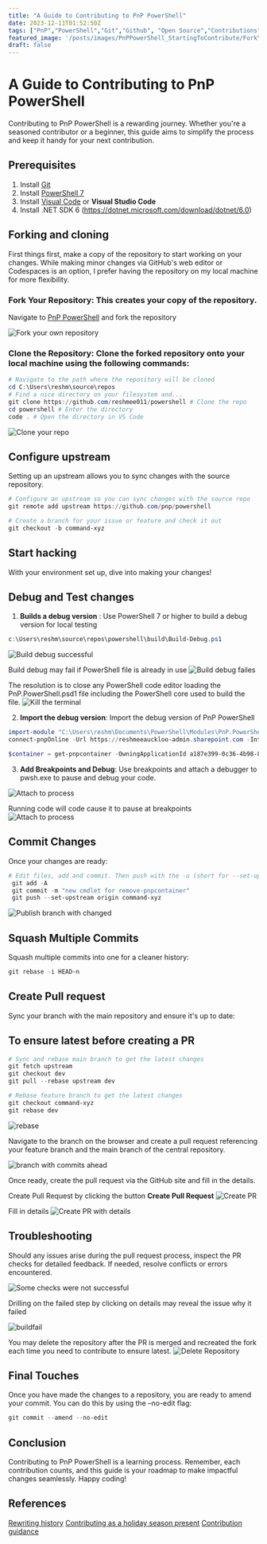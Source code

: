 ```yaml
---
title: "A Guide to Contributing to PnP PowerShell"
date: 2023-12-11T01:52:50Z
tags: ["PnP","PowerShell","Git","Github", "Open Source","Contributions"]
featured_image: '/posts/images/PnPPowerShell_StartingToContribute/ForkYourOwnRepository.png'
draft: false
---
```


# A Guide to Contributing to PnP PowerShell

Contributing to PnP PowerShell is a rewarding journey. Whether you're a seasoned contributor or a beginner, this guide aims to simplify the process and keep it handy for your next contribution.

## Prerequisites

1. Install [Git](https://git-scm.com/downloads)
2. Install [PowerShell 7](https://learn.microsoft.com/en-us/powershell/scripting/install/installing-powershell)
3. Install [Visual Code](https://code.visualstudio.com) or **Visual Studio Code**
4. Install .NET SDK 6 (https://dotnet.microsoft.com/download/dotnet/6.0)

 
## Forking and cloning 

First things first, make a copy of the repository to start working on your changes. While making minor changes via GitHub's web editor or Codespaces is an option, I prefer having the repository on my local machine for more flexibility.

### Fork Your Repository: This creates your copy of the repository.

Navigate to [PnP PowerShell](https://github.com/pnp/powershell) and fork the repository

![Fork your own repository](../images/PnPPowerShell_StartingToContribute/ForkYourOwnRepository.png)

### Clone the Repository: Clone the forked repository onto your local machine using the following commands:
```powershell
# Navigate to the path where the repository will be cloned
cd C:\Users\reshm\source\repos
# Find a nice directory on your filesystem and...    
git clone https://github.com/reshmee011/powershell # Clone the repo    
cd powershell # Enter the directory    
code . # Open the directory in VS Code
```

![Clone your repo](../images/PnPPowerShell_StartingToContribute/RepoClone.png)

## Configure upstream
Setting up an upstream allows you to sync changes with the source repository.

```powershell
# Configure an upstream so you can sync changes with the source repo
git remote add upstream https://github.com/pnp/powershell

# Create a branch for your issue or feature and check it out
git checkout -b command-xyz
```

## Start hacking

With your environment set up, dive into making your changes!

## Debug and Test changes

1. **Builds a debug version** : Use PowerShell 7 or higher to build a debug version for local testing

```powershell
c:\Users\reshm\source\repos\powershell\build\Build-Debug.ps1
```

![Build debug successful](../images/PnPPowerShell_StartingToContribute/BuildDebug.png)

Build debug may fail if PowerShell file is already in use
![Build debug failes](../images/PnPPowerShell_StartingToContribute/BuildFailedBecauseofFileInUse.png)

The resolution is to close any PowerShell code editor loading the PnP.PowerShell.psd1 file including the PowerShell core used to build the file.
![Kill the terminal](../images/PnPPowerShell_StartingToContribute/KilltheTerminal.png)

2. **Import the debug version**: Import the debug version of PnP PowerShell

```powershell
import-module "C:\Users\reshm\Documents\PowerShell\Modules\PnP.PowerShell\PnP.PowerShell.psd1"
connect-pnpOnline -Url https://reshmeeauckloo-admin.sharepoint.com -Interactive

$container = get-pnpcontainer -OwningApplicationId a187e399-0c36-4b98-8f04-1edc167a0996
```
3. **Add Breakpoints and Debug**: Use breakpoints and attach a debugger to pwsh.exe to pause and debug your code.

![Attach to process](../images/PnPPowerShell_StartingToContribute/AttachToProcessor_pwshexe.png)

Running code will code cause it to pause at breakpoints 
![Attach to process](../images/PnPPowerShell_StartingToContribute/BuildDebug.png)

## Commit Changes

Once your changes are ready:

```powershell
# Edit files, add and commit. Then push with the -u (short for --set-upstream) option
 git add -A
 git commit -m "new cmdlet for remove-pnpcontainer"
 git push --set-upstream origin command-xyz 
``` 

![Publish branch with changed](../images/PnPPowerShell_StartingToContribute/CreateAndPublishbranch.png)

## Squash Multiple Commits 

Squash multiple commits into one for a cleaner history:

```powershell
git rebase -i HEAD~n
```

## Create Pull request 


Sync your branch with the main repository and ensure it's up to date:
## To ensure latest before creating a PR

```powershell
# Sync and rebase main branch to get the latest changes
git fetch upstream
git checkout dev
git pull --rebase upstream dev

# Rebase feature branch to get the latest changes
git checkout command-xyz
git rebase dev
```

![rebase](../images/PnPPowerShell_StartingToContribute/RebaseCode.png)

Navigate to the branch on the browser and create a pull request referencing your feature branch and the main branch of the central repository.

![branch with commits ahead](../images/PnPPowerShell_StartingToContribute/branchwithcommitahead.png)

Once ready, create the pull request via the GitHub site and fill in the details.

Create Pull Request by clicking the button **Create Pull Request**
![Create PR](../images/PnPPowerShell_StartingToContribute/CreatePR.png)

Fill in details
![Create PR with details](../images/PnPPowerShell_StartingToContribute/CreatePRDetails.png)

## Troubleshooting
Should any issues arise during the pull request process, inspect the PR checks for detailed feedback. If needed, resolve conflicts or errors encountered.

![Some checks were not successful](../images/PnPPowerShell_StartingToContribute/Somecheckswerenotsuccessful.png)

Drilling on the failed step by clicking on details may reveal the issue why it failed

![buildfail](../images/PnPPowerShell_StartingToContribute/BuildMayFail.png)


You may delete the repository after the PR is merged and recreated the fork each time you need to contribute to ensure latest.
 ![Delete Repository](../images/PnPPowerShell_StartingToContribute/DeleteRepository.png)

## Final Touches

Once you have made the changes to a repository, you are ready to amend your commit. You can do this by using the –no-edit flag:
```powershell
git commit --amend --no-edit
```

## Conclusion

Contributing to PnP PowerShell is a learning process. Remember, each contribution counts, and this guide is your roadmap to make impactful changes seamlessly. Happy coding!

## References

[Rewriting history](https://www.atlassian.com/git/tutorials/rewriting-history#:~:text=To%20review%2C%20git%20commit%20%2D%2D,the%20last%20commit%20message%20log)
[Contributing as a holiday season present](https://www.blimped.nl/contributing-as-a-holiday-season-present/)
[Contribution guidance](https://pnp.github.io/powershell/articles/gettingstartedcontributing.html#:~:text=Open%20your%20browser%20and%20go,you%20have%20changed%20and%20why.)
